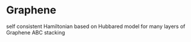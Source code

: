 # Graphene
self consistent Hamiltonian based on Hubbared model for many layers of Graphene ABC stacking
